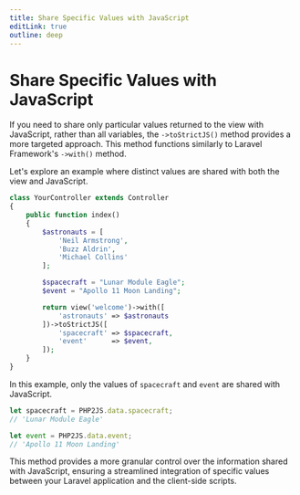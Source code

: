 ```yaml
---
title: Share Specific Values with JavaScript
editLink: true
outline: deep
---
```



# Share Specific Values with JavaScript

If you need to share only particular values returned to the view with JavaScript, rather than all variables, the `->toStrictJS()` method provides a more targeted approach. This method functions similarly to Laravel Framework's `->with()` method.

Let's explore an example where distinct values are shared with both the view and JavaScript.

```php
class YourController extends Controller
{
    public function index()
    {
        $astronauts = [
            'Neil Armstrong',
            'Buzz Aldrin',
            'Michael Collins'
        ];

        $spacecraft = "Lunar Module Eagle";
        $event = "Apollo 11 Moon Landing";

        return view('welcome')->with([
            'astronauts' => $astronauts
        ])->toStrictJS([
            'spacecraft' => $spacecraft,
            'event'      => $event,
        ]);
    }
}
```

In this example, only the values of `spacecraft` and `event` are shared with JavaScript.

```javascript
let spacecraft = PHP2JS.data.spacecraft;
// 'Lunar Module Eagle'

let event = PHP2JS.data.event;
// 'Apollo 11 Moon Landing'
```

This method provides a more granular control over the information shared with JavaScript, ensuring a streamlined integration of specific values between your Laravel application and the client-side scripts.